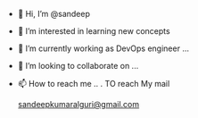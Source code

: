 - 👋 Hi, I’m @sandeep
- 👀 I’m interested in learning new concepts
- 🌱 I’m currently working as DevOps engineer ...
- 💞️ I’m looking to collaborate on ...
- 📫 How to reach me .. .
    TO reach   My mail
    
    sandeepkumaralguri@gmail.com
<!---
sandeepkumar1234/sandeepkumar1234 is a ✨ special ✨ repository because its `README.md` (this file) appears on your GitHub profile.
You can click the Preview link to take a look at your changes.
--->
